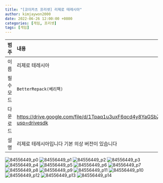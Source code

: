 ```yaml
---
title: "[코이카츠 프리셋] 리제로 테레시아"
author: kimjaywon2000
date: 2022-06-26 12:00:00 +0800
categories: [게임, 프리셋]
tags: [게임]
---
```


| 범주             | 내용            |
|:----------------|:---------------|
| 이름             | 리제로 테레시아  |
| 필수 모드         | `BetterRepack(베리팩)`       |
| 다운로드          | https://drive.google.com/file/d/1Tpaq1u3uxF6qcd4y8YaGSbZw4C_K0rHc/view?usp=drivesdk |
| 설명             | 리제로 테레시아입니다 기본 의상 버전이 있습니다   |

![84556449_p0](https://user-images.githubusercontent.com/76558033/175808366-3d89dd02-920c-450a-9687-990484281922.png)
![84556449_p1](https://user-images.githubusercontent.com/76558033/175808370-5c3dee2d-44c8-461e-b659-c80dd329ac5a.png)
![84556449_p2](https://user-images.githubusercontent.com/76558033/175808372-027d0892-9182-4c64-8f47-5e34ecb4ab6b.png)
![84556449_p3](https://user-images.githubusercontent.com/76558033/175808373-eb887b1c-16cb-415f-bcab-d87615b4596d.png)
![84556449_p4](https://user-images.githubusercontent.com/76558033/175808374-05f85f34-7d60-4004-8fcc-7a0a18b87331.png)
![84556449_p5](https://user-images.githubusercontent.com/76558033/175808377-762d83fd-280c-4e47-bee7-0dfa0755f748.png)
![84556449_p6](https://user-images.githubusercontent.com/76558033/175808378-d41b5a96-85c5-4a0a-9aec-70d6ca4e4ca5.png)
![84556449_p7](https://user-images.githubusercontent.com/76558033/175808379-8264348a-116d-4e39-aa5b-17489a53f0f7.png)
![84556449_p8](https://user-images.githubusercontent.com/76558033/175808383-18ce0d43-18d3-4429-a993-d4b2b6862e62.png)
![84556449_p9](https://user-images.githubusercontent.com/76558033/175808384-07ab27e5-68b8-4bae-b0fc-f8ca065d0bad.png)
![84556449_p11](https://user-images.githubusercontent.com/76558033/175808385-c2c086e0-aca5-4cb7-b794-ae620facc49d.png)
![84556449_p10](https://user-images.githubusercontent.com/76558033/175808386-3348f4eb-901d-4a6c-baef-f1e412affec8.png)
![84556449_p12](https://user-images.githubusercontent.com/76558033/175808387-c70aead0-144e-4406-b15b-1369cea40576.png)
![84556449_p13](https://user-images.githubusercontent.com/76558033/175808389-54e89293-bd5d-481a-b9c0-4e5b36211349.png)
![84556449_p14](https://user-images.githubusercontent.com/76558033/175808392-675e723b-47b7-4c9a-9890-ce9f5fffd358.png)
